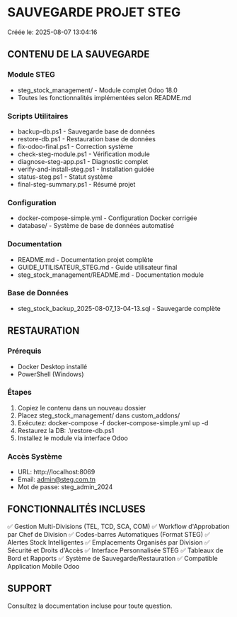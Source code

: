 # SAUVEGARDE PROJET STEG
Créée le: 2025-08-07 13:04:16

## CONTENU DE LA SAUVEGARDE

### Module STEG
- steg_stock_management/ - Module complet Odoo 18.0
- Toutes les fonctionnalités implémentées selon README.md

### Scripts Utilitaires
- backup-db.ps1 - Sauvegarde base de données
- restore-db.ps1 - Restauration base de données
- fix-odoo-final.ps1 - Correction système
- check-steg-module.ps1 - Vérification module
- diagnose-steg-app.ps1 - Diagnostic complet
- verify-and-install-steg.ps1 - Installation guidée
- status-steg.ps1 - Statut système
- final-steg-summary.ps1 - Résumé projet

### Configuration
- docker-compose-simple.yml - Configuration Docker corrigée
- database/ - Système de base de données automatisé

### Documentation
- README.md - Documentation projet complète
- GUIDE_UTILISATEUR_STEG.md - Guide utilisateur final
- steg_stock_management/README.md - Documentation module

### Base de Données
- steg_stock_backup_2025-08-07_13-04-13.sql - Sauvegarde complète

## RESTAURATION

### Prérequis
- Docker Desktop installé
- PowerShell (Windows)

### Étapes
1. Copiez le contenu dans un nouveau dossier
2. Placez steg_stock_management/ dans custom_addons/
3. Exécutez: docker-compose -f docker-compose-simple.yml up -d
4. Restaurez la DB: .\restore-db.ps1
5. Installez le module via interface Odoo

### Accès Système
- URL: http://localhost:8069
- Email: admin@steg.com.tn
- Mot de passe: steg_admin_2024

## FONCTIONNALITÉS INCLUSES
✅ Gestion Multi-Divisions (TEL, TCD, SCA, COM)
✅ Workflow d'Approbation par Chef de Division
✅ Codes-barres Automatiques (Format STEG)
✅ Alertes Stock Intelligentes
✅ Emplacements Organisés par Division
✅ Sécurité et Droits d'Accès
✅ Interface Personnalisée STEG
✅ Tableaux de Bord et Rapports
✅ Système de Sauvegarde/Restauration
✅ Compatible Application Mobile Odoo

## SUPPORT
Consultez la documentation incluse pour toute question.
